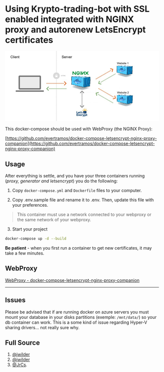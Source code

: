 # Using Krypto-trading-bot with SSL enabled integrated with NGINX proxy and autorenew LetsEncrypt certificates

![Krypto-trading-bot-docker-letsencrypt](https://github.com/evertramos/images/raw/master/webproxy.jpg)

This docker-compose should be used with WebProxy (the NGINX Proxy):

[https://github.com/evertramos/docker-compose-letsencrypt-nginx-proxy-companion](https://github.com/evertramos/docker-compose-letsencrypt-nginx-proxy-companion)


## Usage

After everything is settle, and you have your three containers running (_proxy, generator and letsencrypt_) you do the following:

1. Copy `docker-compose.yml` and `Dockerfile` files to your computer.

2. Copy .env.sample file and rename it to .env. Then, update this file with your preferences.

>This container must use a network connected to your webproxy or the same network of your webproxy.

3. Start your project

```bash
docker-compose up -d --build
```

**Be patient** - when you first run a container to get new certificates, it may take a few minutes.

## WebProxy

[WebProxy - docker-compose-letsencrypt-nginx-proxy-companion](https://github.com/evertramos/docker-compose-letsencrypt-nginx-proxy-companion)

----

## Issues

Please be advised that if are running docker on azure servers you must mount your database in your disks partitions (exemple: `/mnt/data/`) so your db container can work. This is a some kind of issue regarding Hyper-V sharing drivers... not really sure why.


## Full Source

1. [@jwilder](https://github.com/jwilder/nginx-proxy)
2. [@jwilder](https://github.com/jwilder/docker-gen)
3. [@JrCs](https://github.com/JrCs/docker-letsencrypt-nginx-proxy-companion).
